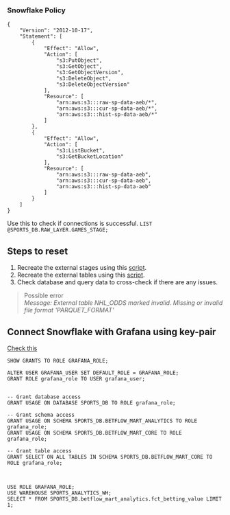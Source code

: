 ### Snowflake Policy

```
{
    "Version": "2012-10-17",
    "Statement": [
        {
            "Effect": "Allow",
            "Action": [
                "s3:PutObject",
                "s3:GetObject",
                "s3:GetObjectVersion",
                "s3:DeleteObject",
                "s3:DeleteObjectVersion"
            ],
            "Resource": [
                "arn:aws:s3:::raw-sp-data-aeb/*",
                "arn:aws:s3:::cur-sp-data-aeb/*",
                "arn:aws:s3:::hist-sp-data-aeb/*"
            ]
        },
        {
            "Effect": "Allow",
            "Action": [
                "s3:ListBucket",
                "s3:GetBucketLocation"
            ],
            "Resource": [
                "arn:aws:s3:::raw-sp-data-aeb",
                "arn:aws:s3:::cur-sp-data-aeb",
                "arn:aws:s3:::hist-sp-data-aeb"
            ]
        }
    ]
}
```

Use this to check if connections is successful.
`LIST @SPORTS_DB.RAW_LAYER.GAMES_STAGE;`


## Steps to reset

1. Recreate the external stages using this [script](external_stages.sql).
2. Recreate the external tables using this [script](external_tables.sql).
3. Check database and query data to cross-check if there are any issues.

> Possible error  
> *Message: External table NHL_ODDS marked invalid. Missing or invalid file format 'PARQUET_FORMAT'*


## Connect Snowflake with Grafana using key-pair
[Check this](https://docs.snowflake.com/en/user-guide/key-pair-auth#generate-the-private-key)  
```
SHOW GRANTS TO ROLE GRAFANA_ROLE;

ALTER USER GRAFANA_USER SET DEFAULT_ROLE = GRAFANA_ROLE;
GRANT ROLE grafana_role TO USER grafana_user;


-- Grant database access
GRANT USAGE ON DATABASE SPORTS_DB TO ROLE grafana_role;

-- Grant schema access
GRANT USAGE ON SCHEMA SPORTS_DB.BETFLOW_MART_ANALYTICS TO ROLE grafana_role;
GRANT USAGE ON SCHEMA SPORTS_DB.BETFLOW_MART_CORE TO ROLE grafana_role;

-- Grant table access
GRANT SELECT ON ALL TABLES IN SCHEMA SPORTS_DB.BETFLOW_MART_CORE TO ROLE grafana_role;



USE ROLE GRAFANA_ROLE;
USE WAREHOUSE SPORTS_ANALYTICS_WH;
SELECT * FROM SPORTS_DB.betflow_mart_analytics.fct_betting_value LIMIT 1;

```